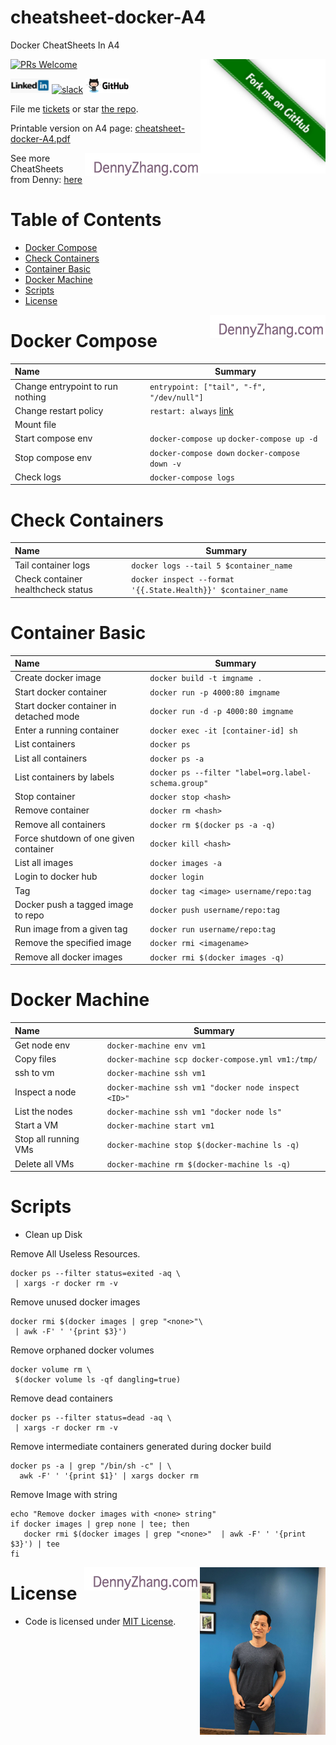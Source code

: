 # cheatsheet-docker-A4
Docker CheatSheets In A4

<a href="https://github.com/DennyZhang?tab=followers"><img align="right" width="200" height="183" src="https://raw.githubusercontent.com/USDevOps/mywechat-slack-group/master/images/fork_github.png" /></a>

[![PRs Welcome](https://img.shields.io/badge/PRs-welcome-brightgreen.svg)](http://makeapullrequest.com)

[![LinkedIn](https://raw.githubusercontent.com/USDevOps/mywechat-slack-group/master/images/linkedin.png)](https://www.linkedin.com/in/dennyzhang001) <a href="https://www.dennyzhang.com/slack" target="_blank" rel="nofollow"><img src="http://slack.dennyzhang.com/badge.svg" alt="slack"/></a> [![Github](https://raw.githubusercontent.com/USDevOps/mywechat-slack-group/master/images/github.png)](https://github.com/DennyZhang)

File me [tickets](https://github.com/DennyZhang/cheatsheet-docker-A4/issues) or star [the repo](https://github.com/DennyZhang/cheatsheet-docker-A4).

Printable version on A4 page: [cheatsheet-docker-A4.pdf](cheatsheet-docker-A4.pdf)

<a href="https://www.dennyzhang.com"><img align="right" width="185" height="37" src="https://raw.githubusercontent.com/USDevOps/mywechat-slack-group/master/images/dns_small.png"></a>

See more CheatSheets from Denny: [here](https://github.com/topics/denny-cheatsheets)

Table of Contents
=================
   * [Docker Compose](#docker-compose)
   * [Check Containers](#check-containers)
   * [Container Basic](#container-basic)
   * [Docker Machine](#docker-machine)
   * [Scripts](#scripts)
   * [License](#license)

<a href="https://www.dennyzhang.com"><img align="right" width="185" height="37" src="https://raw.githubusercontent.com/USDevOps/mywechat-slack-group/master/images/dns_small.png"></a>

# Docker Compose

| Name                                | Summary                                                                                            |
| :---------------------------------- | -------------------------------------------------------------------------------------------------- |
| Change entrypoint to run nothing    | `entrypoint: ["tail", "-f", "/dev/null"]`                                                          |
| Change restart policy               | `restart: always` [link](https://docs.docker.com/compose/compose-file/compose-file-v2/#restart)  |
| Mount file                          |                                                                                                    |
| Start compose env                   | `docker-compose up` `docker-compose up -d`                                                         |
| Stop compose env                    | `docker-compose down` `docker-compose down -v`                                                     |
| Check logs                          | `docker-compose logs`                                                                              |

# Check Containers

| Name                                | Summary                                                       |
| :---------------------------------- | -----------------------------------------------               |
| Tail container logs                 | `docker logs --tail 5 $container_name`                        |
| Check container healthcheck status  | `docker inspect --format '{{.State.Health}}' $container_name` |

# Container Basic

| Name                                    | Summary                                             |
| :----------------------------------     | -----------------------------------------------     |
| Create docker image                     | `docker build -t imgname .`                         |
| Start docker container                  | `docker run -p 4000:80 imgname`                     |
| Start docker container in detached mode | `docker run -d -p 4000:80 imgname`                  |
| Enter a running container               | `docker exec -it [container-id] sh`                 |
| List containers                         | `docker ps`                                         |
| List all containers                     | `docker ps -a`                                      |
| List containers by labels               | `docker ps --filter "label=org.label-schema.group"` |
| Stop container                          | `docker stop <hash>`                                |
| Remove container                        | `docker rm <hash>`                                  |
| Remove all containers                   | `docker rm $(docker ps -a -q)`                      |
| Force shutdown of one given container   | `docker kill <hash>`                                |
| List all images                         | `docker images -a`                                  |
| Login to docker hub                     | `docker login`                                      |
| Tag <image>                             | `docker tag <image> username/repo:tag`              |
| Docker push a tagged image to repo      | `docker push username/repo:tag`                     |
| Run image from a given tag              | `docker run username/repo:tag`                      |
| Remove the specified image              | `docker rmi <imagename>`                            |
| Remove all docker images                | `docker rmi $(docker images -q)`                    |

# Docker Machine

| Name                    | Summary                                             |
| :---------------------- | --------------------------------------------------- |
| Get node env            | `docker-machine env vm1`                            |
| Copy files              | `docker-machine scp docker-compose.yml vm1:/tmp/`   |
| ssh to vm               | `docker-machine ssh vm1`                            |
| Inspect a node          | `docker-machine ssh vm1 "docker node inspect <ID>"` |
| List the nodes          | `docker-machine ssh vm1 "docker node ls"`           |
| Start a VM              | `docker-machine start vm1`                          |
| Stop all running VMs    | `docker-machine stop $(docker-machine ls -q)`       |
| Delete all VMs          | `docker-machine rm $(docker-machine ls -q)`         |

# Scripts
- Clean up Disk

Remove All Useless Resources.

```
docker ps --filter status=exited -aq \
 | xargs -r docker rm -v
```

Remove unused docker images
```
docker rmi $(docker images | grep "<none>"\
 | awk -F' ' '{print $3}')
```

Remove orphaned docker volumes
```
docker volume rm \
 $(docker volume ls -qf dangling=true)
```

Remove dead containers
```
docker ps --filter status=dead -aq \
 | xargs -r docker rm -v
```

Remove intermediate containers generated during docker build
```
docker ps -a | grep "/bin/sh -c" | \
  awk -F' ' '{print $1}' | xargs docker rm
```

Remove Image with <none> string
```
echo "Remove docker images with <none> string"
if docker images | grep none | tee; then
   docker rmi $(docker images | grep "<none>"  | awk -F' ' '{print $3}') | tee
fi
```

<a href="https://www.dennyzhang.com"><img align="right" width="201" height="268" src="https://raw.githubusercontent.com/USDevOps/mywechat-slack-group/master/images/denny_201706.png"></a>

<a href="https://www.dennyzhang.com"><img align="right" src="https://raw.githubusercontent.com/USDevOps/mywechat-slack-group/master/images/dns_small.png"></a>
# License
- Code is licensed under [MIT License](https://www.dennyzhang.com/wp-content/mit_license.txt).
